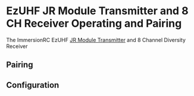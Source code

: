 # EzUHF JR Module Transmitter and 8 CH Receiver Operating and Pairing

The ImmersionRC EzUHF [JR Module Transmitter](https://www.immersionrc.com/fpv-products/ezuhf-jr-module/) and 8 Channel Diversity Receiver

## Pairing

## Configuration
